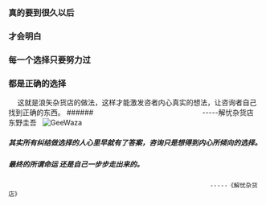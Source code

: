 ###                          真的要到很久以后 
###                             才会明白 
###                        每一个选择只要努力过
###                           都是正确的选择
&emsp; 这就是浪矢杂货店的做法，这样才能激发咨者内心真实的想法，让咨询者自己找到正确的东西。 ######
                                                       -----解忧杂货店  东野圭吾  
![GeeWaza](https://github.com/liyuanY/liyuanY.github.io/blob/master/images/2017122901.jpg?raw=true)
##### 其实所有纠结做选择的人心里早就有了答案，咨询只是想得到内心所倾向的选择。
##### 最终的所谓命运 还是自己一步步走出来的。
                                                            -----《解忧杂货店》
